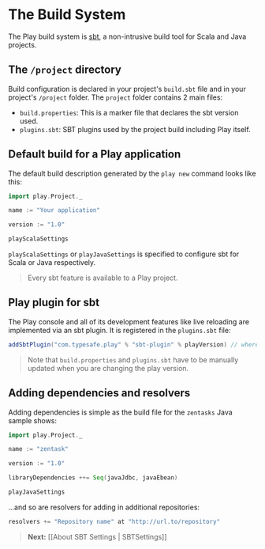 # The Build System

The Play build system is [sbt](http://www.scala-sbt.org/), a non-intrusive build tool for Scala and Java projects.

## The `/project` directory

Build configuration is declared in your project's `build.sbt` file and in your project's `/project` folder. The `project` folder contains 2 main files:

- `build.properties`: This is a marker file that declares the sbt version used.
- `plugins.sbt`: SBT plugins used by the project build including Play itself.

## Default build for a Play application

The default build description generated by the `play new` command looks like this:

```scala
import play.Project._

name := "Your application"

version := "1.0"

playScalaSettings
```

`playScalaSettings` or `playJavaSettings` is specified to configure sbt for Scala or Java respectively.

> Every sbt feature is available to a Play project.

## Play plugin for sbt

The Play console and all of its development features like live reloading are implemented via an sbt plugin. It is registered in the `plugins.sbt` file:

```scala
addSbtPlugin("com.typesafe.play" % "sbt-plugin" % playVersion) // where version is the current Play version, i.e. playVersion := "2.2.0" 
```

> Note that `build.properties` and `plugins.sbt` have to be manually updated when you are changing the play version.

## Adding dependencies and resolvers

Adding dependencies is simple as the build file for the `zentasks` Java sample shows:

```scala
import play.Project._

name := "zentask"

version := "1.0"

libraryDependencies ++= Seq(javaJdbc, javaEbean)     

playJavaSettings
```

...and so are resolvers for adding in additional repositories:

```scala
resolvers += "Repository name" at "http://url.to/repository" 
```



> **Next:** [[About SBT Settings | SBTSettings]]
